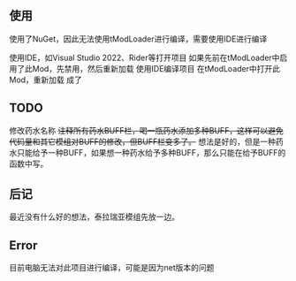 ## 使用
使用了NuGet，因此无法使用tModLoader进行编译，需要使用IDE进行编译

使用IDE，如Visual Studio 2022、Rider等打开项目
如果先前在tModLoader中启用了此Mod，先禁用，然后重新加载
使用IDE编译项目
在tModLoader中打开此Mod，重新加载
成了

## TODO
修改药水名称
~~注释所有药水BUFF栏，喝一瓶药水添加多种BUFF，这样可以避免代码量和其它模组对BUFF的修改，但BUFF栏变多了。~~
想法是好的，但是一种药水只能给予一种BUFF，如果想一种药水给予多种BUFF，那么只能在给予BUFF的函数中写。
## 后记
最近没有什么好的想法，泰拉瑞亚模组先放一边。

## Error
目前电脑无法对此项目进行编译，可能是因为net版本的问题